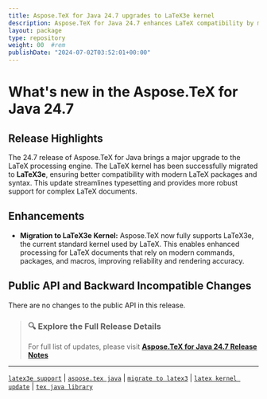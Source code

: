 ```yaml
---
title: Aspose.TeX for Java 24.7 upgrades to LaTeX3e kernel
description: Aspose.TeX for Java 24.7 enhances LaTeX compatibility by migrating to the latest LaTeX3e kernel for improved document processing.
layout: package
type: repository
weight: 00	#rem
publishDate: "2024-07-02T03:52:01+00:00"
---
```


# What's new in the Aspose.TeX for Java 24.7

## Release Highlights

The 24.7 release of Aspose.TeX for Java brings a major upgrade to the LaTeX processing engine. The LaTeX kernel has been successfully migrated to **LaTeX3e**, ensuring better compatibility with modern LaTeX packages and syntax. This update streamlines typesetting and provides more robust support for complex LaTeX documents.

## Enhancements

- **Migration to LaTeX3e Kernel:**
  Aspose.TeX now fully supports LaTeX3e, the current standard kernel used by LaTeX. This enables enhanced processing for LaTeX documents that rely on modern commands, packages, and macros, improving reliability and rendering accuracy.

## Public API and Backward Incompatible Changes

There are no changes to the public API in this release.

> ### 🔍 Explore the Full Release Details
>
> For full list of updates, please visit **[Aspose.TeX for Java 24.7 Release Notes](https://releases.aspose.com/tex/java/release-notes/2024/aspose-tex-for-java-24-7-release-notes/)**

---

[`latex3e support`](https://search.aspose.com/q/latex3e-support.html) | [`aspose.tex java`](https://search.aspose.com/q/aspose-tex-java.html) | [`migrate to latex3`](https://search.aspose.com/q/migrate-to-latex3.html) | [`latex kernel update`](https://search.aspose.com/q/latex-kernel-update.html) | [`tex java library`](https://search.aspose.com/q/tex-java-library.html)

